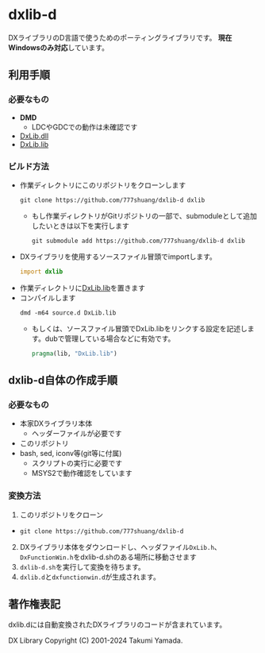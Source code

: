 # dxlib-d

DXライブラリのD言語で使うためのポーティングライブラリです。
**現在Windowsのみ対応**しています。

## 利用手順

### 必要なもの

- **DMD**
  - LDCやGDCでの動作は未確認です
- [DxLib.dll](https://github.com/777shuang/DxLib.dll/releases)
- [DxLib.lib](https://github.com/777shuang/DxLib.dll/releases)

### ビルド方法

- 作業ディレクトリにこのリポジトリをクローンします
  ```
  git clone https://github.com/777shuang/dxlib-d dxlib
  ```
  - もし作業ディレクトリがGitリポジトリの一部で、submoduleとして追加したいときは以下を実行します
    ```
    git submodule add https://github.com/777shuang/dxlib-d dxlib
    ```
- DXライブラリを使用するソースファイル冒頭でimportします。
  ```D
  import dxlib
  ```
- 作業ディレクトリに[DxLib.lib](https://github.com/777shuang/DxLib.dll/releases)を置きます
- コンパイルします
  ```
  dmd -m64 source.d DxLib.lib 
  ```
  - もしくは、ソースファイル冒頭でDxLib.libをリンクする設定を記述します。dubで管理している場合などに有効です。
    ```D
    pragma(lib, "DxLib.lib")
    ```

## dxlib-d自体の作成手順

### 必要なもの

- 本家DXライブラリ本体
  - ヘッダーファイルが必要です
- このリポジトリ
- bash, sed, iconv等(git等に付属)
  - スクリプトの実行に必要です
  - MSYS2で動作確認をしています

### 変換方法

1. このリポジトリをクローン
  - `git clone https://github.com/777shuang/dxlib-d`
2. DXライブラリ本体をダウンロードし、ヘッダファイル`DxLib.h`、`DxFunctionWin.h`をdxlib-d.shのある場所に移動させます
3. `dxlib-d.sh`を実行して変換を待ちます。
4. `dxlib.d`と`dxfunctionwin.d`が生成されます。

## 著作権表記

dxlib.dには自動変換されたDXライブラリのコードが含まれています。

DX Library Copyright (C) 2001-2024 Takumi Yamada.
